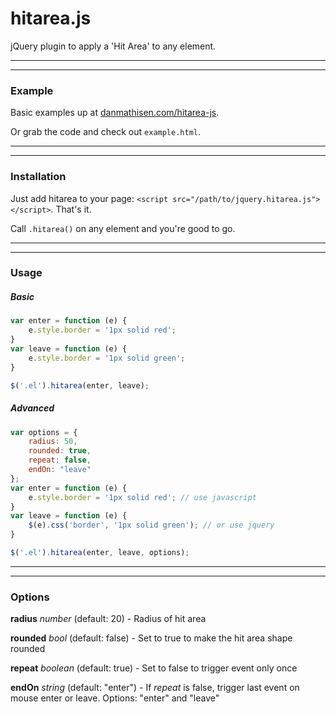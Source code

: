 # hitarea.js
jQuery plugin to apply a 'Hit Area' to any element.

----
----

### Example
Basic examples up at [danmathisen.com/hitarea-js](http://danmathisen.com/hitarea-js/).

Or grab the code and check out `example.html`.

----
----

### Installation
Just add hitarea to your page: `<script src="/path/to/jquery.hitarea.js"></script>`. That's it.

Call `.hitarea()` on any element and you're good to go.

----
----

### Usage
##### Basic
```javascript
var enter = function (e) {
    e.style.border = '1px solid red';
}
var leave = function (e) {
    e.style.border = '1px solid green';
}

$('.el').hitarea(enter, leave);
```

##### Advanced
```javascript
var options = {
    radius: 50,
    rounded: true,
    repeat: false,
    endOn: "leave"
};
var enter = function (e) {
    e.style.border = '1px solid red'; // use javascript
}
var leave = function (e) {
    $(e).css('border', '1px solid green'); // or use jquery
}

$('.el').hitarea(enter, leave, options);
```

----
----

### Options
**radius** *number* (default: 20) - Radius of hit area

**rounded** *bool* (default: false) - Set to true to make the hit area shape rounded

**repeat** *boolean* (default: true) - Set to false to trigger event only once

**endOn** *string* (default: "enter") - If *repeat* is false, trigger last event on mouse enter or leave. Options: "enter" and "leave"
